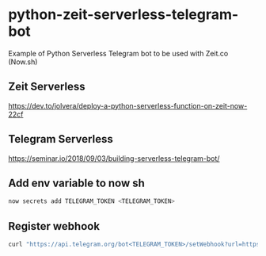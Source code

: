 # python-zeit-serverless-telegram-bot
Example of Python Serverless Telegram bot to be used with Zeit.co (Now.sh)


## Zeit Serverless
https://dev.to/jolvera/deploy-a-python-serverless-function-on-zeit-now-22cf

## Telegram Serverless
https://seminar.io/2018/09/03/building-serverless-telegram-bot/

## Add env variable to now sh

``` bash
now secrets add TELEGRAM_TOKEN <TELEGRAM_TOKEN>
```

## Register webhook
``` bash
curl "https://api.telegram.org/bot<TELEGRAM_TOKEN>/setWebhook?url=https://your-now-sh-project.now.sh/api"
```
